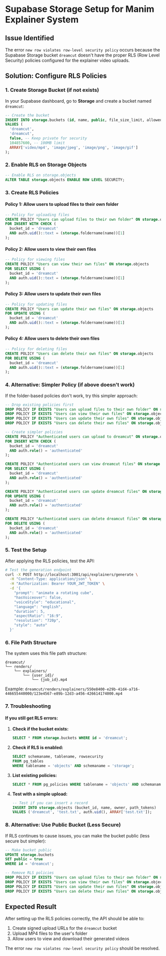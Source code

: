 # Supabase Storage Setup for Manim Explainer System

## Issue Identified
The error `new row violates row-level security policy` occurs because the Supabase Storage bucket `dreamcut` doesn't have the proper RLS (Row Level Security) policies configured for the explainer video uploads.

## Solution: Configure RLS Policies

### 1. Create Storage Bucket (if not exists)

In your Supabase dashboard, go to **Storage** and create a bucket named `dreamcut`:

```sql
-- Create the bucket
INSERT INTO storage.buckets (id, name, public, file_size_limit, allowed_mime_types)
VALUES (
  'dreamcut',
  'dreamcut',
  false, -- Keep private for security
  104857600, -- 100MB limit
  ARRAY['video/mp4', 'image/jpeg', 'image/png', 'image/gif']
);
```

### 2. Enable RLS on Storage Objects

```sql
-- Enable RLS on storage.objects
ALTER TABLE storage.objects ENABLE ROW LEVEL SECURITY;
```

### 3. Create RLS Policies

#### Policy 1: Allow users to upload files to their own folder
```sql
-- Policy for uploading files
CREATE POLICY "Users can upload files to their own folder" ON storage.objects
FOR INSERT WITH CHECK (
  bucket_id = 'dreamcut' 
  AND auth.uid()::text = (storage.foldername(name))[1]
);
```

#### Policy 2: Allow users to view their own files
```sql
-- Policy for viewing files
CREATE POLICY "Users can view their own files" ON storage.objects
FOR SELECT USING (
  bucket_id = 'dreamcut' 
  AND auth.uid()::text = (storage.foldername(name))[1]
);
```

#### Policy 3: Allow users to update their own files
```sql
-- Policy for updating files
CREATE POLICY "Users can update their own files" ON storage.objects
FOR UPDATE USING (
  bucket_id = 'dreamcut' 
  AND auth.uid()::text = (storage.foldername(name))[1]
);
```

#### Policy 4: Allow users to delete their own files
```sql
-- Policy for deleting files
CREATE POLICY "Users can delete their own files" ON storage.objects
FOR DELETE USING (
  bucket_id = 'dreamcut' 
  AND auth.uid()::text = (storage.foldername(name))[1]
);
```

### 4. Alternative: Simpler Policy (if above doesn't work)

If the folder-based policies don't work, try this simpler approach:

```sql
-- Drop existing policies first
DROP POLICY IF EXISTS "Users can upload files to their own folder" ON storage.objects;
DROP POLICY IF EXISTS "Users can view their own files" ON storage.objects;
DROP POLICY IF EXISTS "Users can update their own files" ON storage.objects;
DROP POLICY IF EXISTS "Users can delete their own files" ON storage.objects;

-- Create simpler policies
CREATE POLICY "Authenticated users can upload to dreamcut" ON storage.objects
FOR INSERT WITH CHECK (
  bucket_id = 'dreamcut' 
  AND auth.role() = 'authenticated'
);

CREATE POLICY "Authenticated users can view dreamcut files" ON storage.objects
FOR SELECT USING (
  bucket_id = 'dreamcut' 
  AND auth.role() = 'authenticated'
);

CREATE POLICY "Authenticated users can update dreamcut files" ON storage.objects
FOR UPDATE USING (
  bucket_id = 'dreamcut' 
  AND auth.role() = 'authenticated'
);

CREATE POLICY "Authenticated users can delete dreamcut files" ON storage.objects
FOR DELETE USING (
  bucket_id = 'dreamcut' 
  AND auth.role() = 'authenticated'
);
```

### 5. Test the Setup

After applying the RLS policies, test the API:

```bash
# Test the generation endpoint
curl -X POST http://localhost:3001/api/explainers/generate \
  -H "Content-Type: application/json" \
  -H "Authorization: Bearer YOUR_JWT_TOKEN" \
  -d '{
    "prompt": "animate a rotating cube",
    "hasVoiceover": false,
    "voiceStyle": "educational",
    "language": "english",
    "duration": 5,
    "aspectRatio": "16:9",
    "resolution": "720p",
    "style": "auto"
  }'
```

### 6. File Path Structure

The system uses this file path structure:
```
dreamcut/
└── renders/
    └── explainers/
        └── {user_id}/
            └── {job_id}.mp4
```

Example: `dreamcut/renders/explainers/550e8400-e29b-41d4-a716-446655440000/123e4567-e89b-12d3-a456-426614174000.mp4`

### 7. Troubleshooting

#### If you still get RLS errors:

1. **Check if the bucket exists:**
   ```sql
   SELECT * FROM storage.buckets WHERE id = 'dreamcut';
   ```

2. **Check if RLS is enabled:**
   ```sql
   SELECT schemaname, tablename, rowsecurity 
   FROM pg_tables 
   WHERE tablename = 'objects' AND schemaname = 'storage';
   ```

3. **List existing policies:**
   ```sql
   SELECT * FROM pg_policies WHERE tablename = 'objects' AND schemaname = 'storage';
   ```

4. **Test with a simple upload:**
   ```sql
   -- Test if you can insert a record
   INSERT INTO storage.objects (bucket_id, name, owner, path_tokens)
   VALUES ('dreamcut', 'test.txt', auth.uid(), ARRAY['test.txt']);
   ```

### 8. Alternative: Use Public Bucket (Less Secure)

If RLS continues to cause issues, you can make the bucket public (less secure but simpler):

```sql
-- Make bucket public
UPDATE storage.buckets 
SET public = true 
WHERE id = 'dreamcut';

-- Remove RLS policies
DROP POLICY IF EXISTS "Users can upload files to their own folder" ON storage.objects;
DROP POLICY IF EXISTS "Users can view their own files" ON storage.objects;
DROP POLICY IF EXISTS "Users can update their own files" ON storage.objects;
DROP POLICY IF EXISTS "Users can delete their own files" ON storage.objects;
```

## Expected Result

After setting up the RLS policies correctly, the API should be able to:
1. Create signed upload URLs for the `dreamcut` bucket
2. Upload MP4 files to the user's folder
3. Allow users to view and download their generated videos

The error `new row violates row-level security policy` should be resolved.
